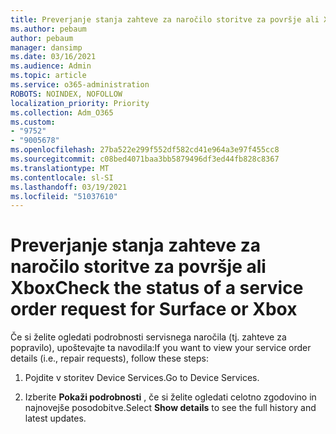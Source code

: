 ```yaml
---
title: Preverjanje stanja zahteve za naročilo storitve za površje ali Xbox
ms.author: pebaum
author: pebaum
manager: dansimp
ms.date: 03/16/2021
ms.audience: Admin
ms.topic: article
ms.service: o365-administration
ROBOTS: NOINDEX, NOFOLLOW
localization_priority: Priority
ms.collection: Adm_O365
ms.custom:
- "9752"
- "9005678"
ms.openlocfilehash: 27ba522e299f552df582cd41e964a3e97f455cc8
ms.sourcegitcommit: c08bed4071baa3bb5879496df3ed44fb828c8367
ms.translationtype: MT
ms.contentlocale: sl-SI
ms.lasthandoff: 03/19/2021
ms.locfileid: "51037610"
---
```

# <a name="check-the-status-of-a-service-order-request-for-surface-or-xbox"></a><span data-ttu-id="2a21e-102">Preverjanje stanja zahteve za naročilo storitve za površje ali Xbox</span><span class="sxs-lookup"><span data-stu-id="2a21e-102">Check the status of a service order request for Surface or Xbox</span></span>

<span data-ttu-id="2a21e-103">Če si želite ogledati podrobnosti servisnega naročila (tj. zahteve za popravilo), upoštevajte ta navodila:</span><span class="sxs-lookup"><span data-stu-id="2a21e-103">If you want to view your service order details (i.e., repair requests), follow these steps:</span></span>

1. <span data-ttu-id="2a21e-104">Pojdite v storitev Device Services.</span><span class="sxs-lookup"><span data-stu-id="2a21e-104">Go to Device Services.</span></span>

1. <span data-ttu-id="2a21e-105">Izberite **Pokaži podrobnosti** , če si želite ogledati celotno zgodovino in najnovejše posodobitve.</span><span class="sxs-lookup"><span data-stu-id="2a21e-105">Select **Show details** to see the full history and latest updates.</span></span>

